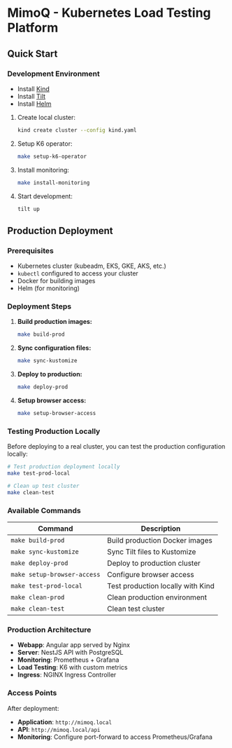 # MimoQ - Kubernetes Load Testing Platform

## Quick Start

### Development Environment

- Install [Kind](https://kind.sigs.k8s.io/docs/user/quick-start/)
- Install [Tilt](https://docs.tilt.dev/install.html)
- Install [Helm](https://helm.sh/docs/intro/install/)

1. Create local cluster:
   ```bash
   kind create cluster --config kind.yaml
   ```

2. Setup K6 operator:
   ```bash
   make setup-k6-operator
   ```

3. Install monitoring:
   ```bash
   make install-monitoring
   ```

4. Start development:
   ```bash
   tilt up
   ```

## Production Deployment

### Prerequisites

- Kubernetes cluster (kubeadm, EKS, GKE, AKS, etc.)
- `kubectl` configured to access your cluster
- Docker for building images
- Helm (for monitoring)

### Deployment Steps

1. **Build production images:**
   ```bash
   make build-prod
   ```

2. **Sync configuration files:**
   ```bash
   make sync-kustomize
   ```

3. **Deploy to production:**
   ```bash
   make deploy-prod
   ```

4. **Setup browser access:**
   ```bash
   make setup-browser-access
   ```

### Testing Production Locally

Before deploying to a real cluster, you can test the production configuration locally:

```bash
# Test production deployment locally
make test-prod-local

# Clean up test cluster
make clean-test
```

### Available Commands

| Command | Description |
|---------|-------------|
| `make build-prod` | Build production Docker images |
| `make sync-kustomize` | Sync Tilt files to Kustomize |
| `make deploy-prod` | Deploy to production cluster |
| `make setup-browser-access` | Configure browser access |
| `make test-prod-local` | Test production locally with Kind |
| `make clean-prod` | Clean production environment |
| `make clean-test` | Clean test cluster |

### Production Architecture

- **Webapp**: Angular app served by Nginx
- **Server**: NestJS API with PostgreSQL
- **Monitoring**: Prometheus + Grafana
- **Load Testing**: K6 with custom metrics
- **Ingress**: NGINX Ingress Controller

### Access Points

After deployment:
- **Application**: `http://mimoq.local`
- **API**: `http://mimoq.local/api`
- **Monitoring**: Configure port-forward to access Prometheus/Grafana



